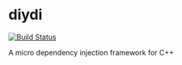 # diydi

[![Build Status](https://travis-ci.org/kylewalters18/diydi.svg?branch=master)](https://travis-ci.org/kylewalters18/diydi)

A micro dependency injection framework for C++
